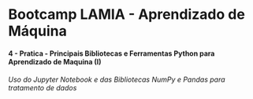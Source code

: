 # Bootcamp LAMIA - Aprendizado de Máquina
#### 4 - Pratica - Principais Bibliotecas e Ferramentas Python para Aprendizado de Maquina (I)
###### Uso do Jupyter Notebook e das Bibliotecas NumPy e Pandas para tratamento de dados


